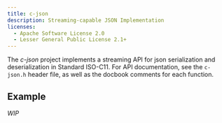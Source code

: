 ```yaml
---
title: c-json
description: Streaming-capable JSON Implementation
licenses:
  - Apache Software License 2.0
  - Lesser General Public License 2.1+
---
```

The *c-json* project implements a streaming API for json serialization and
deserialization in Standard ISO-C11. For API documentation, see the `c-json.h`
header file, as well as the docbook comments for each function.

## Example

*WIP*
